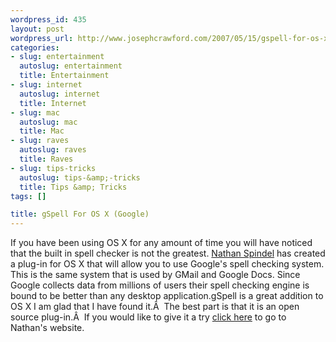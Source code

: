 ```yaml
--- 
wordpress_id: 435
layout: post
wordpress_url: http://www.josephcrawford.com/2007/05/15/gspell-for-os-x-google/
categories: 
- slug: entertainment
  autoslug: entertainment
  title: Entertainment
- slug: internet
  autoslug: internet
  title: Internet
- slug: mac
  autoslug: mac
  title: Mac
- slug: raves
  autoslug: raves
  title: Raves
- slug: tips-tricks
  autoslug: tips-&amp;-tricks
  title: Tips &amp; Tricks
tags: []

title: gSpell For OS X (Google)
---
```

If you have been using OS X for any amount of time you will have noticed that the built in spell checker is not the greatest.  [Nathan Spindel](http://nspindel.com/) has created a plug-in for OS X that will allow you to use Google's spell checking system.  This is the same system that is used by GMail and Google Docs.  Since Google collects data from millions of users their spell checking engine is bound to be better than any desktop application.gSpell is a great addition to OS X I am glad that I have found it.Â  The best part is that it is an open source plug-in.Â  If you would like to give it a try [click here](http://nspindel.com/gspell/) to go to Nathan's website.
